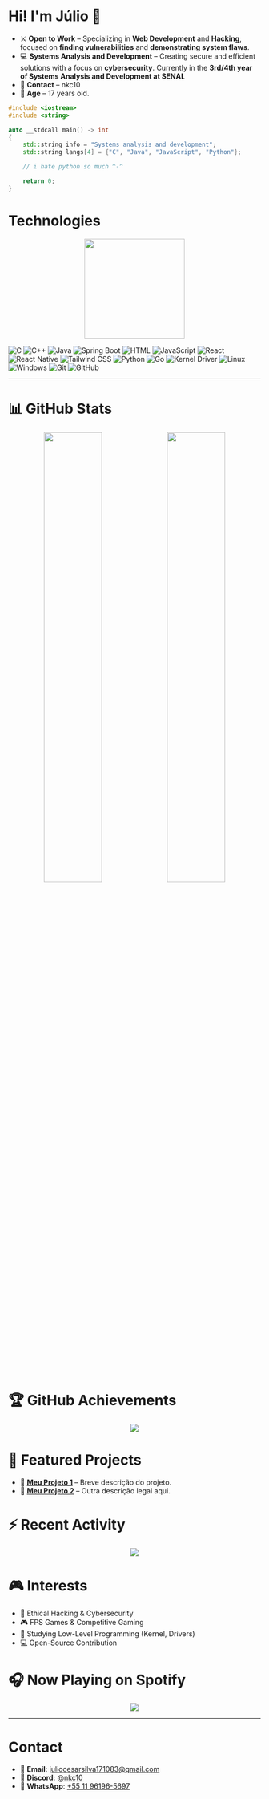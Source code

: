 # Hi! I'm Júlio 👋

- ⚔️ **Open to Work** – Specializing in **Web Development** and **Hacking**, focused on **finding vulnerabilities** and **demonstrating system flaws**.
- 💻 **Systems Analysis and Development** – Creating secure and efficient solutions with a focus on **cybersecurity**. Currently in the **3rd/4th year of Systems Analysis and Development at SENAI**.
- 📩 **Contact** – nkc10
- 🎂 **Age** – 17 years old.

```C++
#include <iostream>
#include <string>

auto __stdcall main() -> int
{
    std::string info = "Systems analysis and development";
    std::string langs[4] = {"C", "Java", "JavaScript", "Python"};

    // i hate python so much ^-^

    return 0;
}
```

# Technologies
<p align="center">
    <img src="https://media4.giphy.com/media/vfTnz2QVJ1ip2/giphy.gif" width="200">
</p>

<div align="left">
    <img alt="C" src="https://img.shields.io/badge/c-000000?style=for-the-badge&logo=c">
    <img alt="C++" src="https://img.shields.io/badge/c++-000000?style=for-the-badge&logo=c%2B%2B&logoColor=blue">
    <img alt="Java" src="https://img.shields.io/badge/Java-000000?style=for-the-badge&logo=openjdk&logoColor=orange">
    <img alt="Spring Boot" src="https://img.shields.io/badge/Spring%20Boot-000000?style=for-the-badge&logo=springboot&logoColor=green">
    <img alt="HTML" src="https://img.shields.io/badge/HTML-000000?style=for-the-badge&logo=html5&logoColor=orange">
    <img alt="JavaScript" src="https://shields.io/badge/JavaScript-000000?style=for-the-badge&logo=JavaScript&logoColor=yellow">
    <img alt="React" src="https://img.shields.io/badge/React-000000?style=for-the-badge&logo=react&logoColor=61DAFB">
    <img alt="React Native" src="https://img.shields.io/badge/React%20Native-000000?style=for-the-badge&logo=react&logoColor=61DAFB">
    <img alt="Tailwind CSS" src="https://img.shields.io/badge/Tailwind%20CSS-000000?style=for-the-badge&logo=tailwindcss&logoColor=38B2AC">
    <img alt="Python" src="https://img.shields.io/badge/python-000000?style=for-the-badge&logo=python&logoColor=blue">
    <img alt="Go" src="https://img.shields.io/badge/Go-000000?style=for-the-badge&logo=go&logoColor=00ADD8">
    <img alt="Kernel Driver" src="https://img.shields.io/badge/Kernel%20Driver-000000?style=for-the-badge&logo=linux&logoColor=white">
    <img alt="Linux" src="https://img.shields.io/badge/linux-000000?style=for-the-badge&logo=linux">
    <img alt="Windows" src="https://img.shields.io/badge/windows-000000?style=for-the-badge&logo=windows">
    <img alt="Git" src="https://img.shields.io/badge/git-000000?style=for-the-badge&logo=git">
    <img alt="GitHub" src="https://img.shields.io/badge/github-000000?style=for-the-badge&logo=github">
</div>

---

# 📊 GitHub Stats
<p align="center">
  <img width="48%" src="https://github-readme-stats.vercel.app/api?username=nyxpdb&show_icons=true&theme=radical" />
  <img width="48%" src="https://github-readme-streak-stats.herokuapp.com/?user=nyxpdb&theme=radical" />
</p>

# 🏆 GitHub Achievements
<p align="center">
  <img src="https://github-profile-trophy.vercel.app/?username=nkc10&theme=radical&no-bg=true&no-frame=true" />
</p>

# 🚀 Featured Projects
- 🔗 [**Meu Projeto 1**](https://github.com/nkc10/Projeto1) – Breve descrição do projeto.
- 🔗 [**Meu Projeto 2**](https://github.com/nkc10/Projeto2) – Outra descrição legal aqui.

# ⚡ Recent Activity
<p align="center">
  <img src="https://activity-graph.herokuapp.com/graph?username=nkc10&theme=redical" />
</p>

# 🎮 Interests
- 🎯 Ethical Hacking & Cybersecurity
- 🎮 FPS Games & Competitive Gaming
- 📖 Studying Low-Level Programming (Kernel, Drivers)
- 💻 Open-Source Contribution

# 🎧 Now Playing on Spotify
<p align="center">
<img src="https://spotify-github-profile.vercel.app/api/view?uid=31y3l2yu66kwd7ckpi4tu5ray4yy&cover_image=true&theme=default&show_offline=false&background_color=000000&bar_color=53b14f&bar_color_cover=false">
</p>

---

# Contact
- 📧 **Email**: [juliocesarsilva171083@gmail.com](mailto:juliocesarsilva171083@gmail.com)
- 💬 **Discord**: [@nkc10](https://discordapp.com/users/1071094341617057822)  
- 📱 **WhatsApp**: [+55 11 96196-5697](https://wa.me/+551196196-5697)
